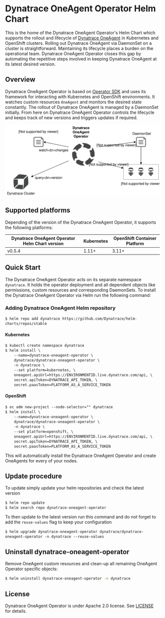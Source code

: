# Dynatrace OneAgent Operator Helm Chart

This is the home of the Dynatrace OneAgent Operator's Helm Chart which supports the rollout and lifecycle of [Dynatrace OneAgent](https://www.dynatrace.com/support/help/get-started/introduction/what-is-oneagent/) in Kubernetes and OpenShift clusters.
Rolling out Dynatrace OneAgent via DaemonSet on a cluster is straightforward.
Maintaining its lifecycle places a burden on the operational team.
Dynatrace OneAgent Operator closes this gap by automating the repetitive steps involved in keeping Dynatrace OneAgent at its latest desired version.

## Overview

Dynatrace OneAgent Operator is based on [Operator SDK](https://github.com/operator-framework/operator-sdk) and uses its framework for interacting with Kubernetes and OpenShift environments.
It watches custom resources `OneAgent` and monitors the desired state constantly.
The rollout of Dynatrace OneAgent is managed by a DaemonSet initially.
From here on Dynatrace OneAgent Operator controls the lifecycle and keeps track of new versions and triggers updates if required.

![Overview](./overview.svg)


## Supported platforms

Depending of the version of the Dynatrace OneAgent Operator, it supports the following platforms:

| Dynatrace OneAgent Operator Helm Chart version | Kubernetes | OpenShift Container Platform |
| ---------------------------------------------- | ---------- | ---------------------------- |
| v0.5.4                                         | 1.11+      | 3.11+                        |


## Quick Start

The Dynatrace OneAgent Operator acts on its separate namespace `dynatrace`.
It holds the operator deployment and all dependent objects like permissions, custom resources and
corresponding DaemonSets.
To install the Dynatrace OneAgent Operator via Helm run the following command:

### Adding Dynatrace OneAgent Helm repository
```
$ helm repo add dynatrace https://github.com/Dynatrace/helm-charts/repos/stable
```


#### Kubernetes
```
$ kubectl create namespace dynatrace
$ helm install \
    --name=dynatrace-oneagent-operator \
    dynatrace/dynatrace-oneagent-operator \
    -n dynatrace \
    --set platform=kubernetes, \
    oneagent.apiUrl=https://ENVIRONMENTID.live.dynatrace.com/api, \
    secret.apiToken=DYNATRACE_API_TOKEN, \
    secret.paasToken=PLATFORM_AS_A_SERVICE_TOKEN
```

#### OpenShift
```
$ oc adm new-project --node-selector="" dynatrace
$ helm install \
    --name=dynatrace-oneagent-operator \
    dynatrace/dynatrace-oneagent-operator \
    -n dynatrace \
    --set platform=openshift, \
    oneagent.apiUrl=https://ENVIRONMENTID.live.dynatrace.com/api, \
    secret.apiToken=DYNATRACE_API_TOKEN, \
    secret.paasToken=PLATFORM_AS_A_SERVICE_TOKEN
```

This will automatically install the Dynatrace OneAgent Operator and create OneAgents for every of your nodes.

## Update procedure

To update simply update your helm repositories and check the latest version

```
$ helm repo update
$ helm search repo dynatrace-oneagent-operator
```

To then update to the latest version run this command and do not forget to add the `reuse-values` flag to keep your configuration

```
$ helm upgrade dynatrace-oneagent-operator dynatrace/dynatrace-oneagent-operator -n dynatrace --reuse-values
```

## Uninstall dynatrace-oneagent-operator
Remove OneAgent custom resources and clean-up all remaining OneAgent Operator specific objects:


```sh
$ helm uninstall dynatrace-oneagent-operator -n dynatrace
```

## License

Dynatrace OneAgent Operator is under Apache 2.0 license. See [LICENSE](../LICENSE) for details.
